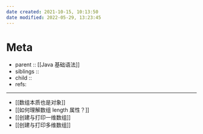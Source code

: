 ```yaml
---
date created: 2021-10-15, 10:13:50
date modified: 2022-05-29, 13:23:45
---
```


# Meta

- parent :: [[Java 基础语法]]
- siblings ::
- child ::
- refs:

---

- [[数组本质也是对象]]
- [[如何理解数组 length 属性？]]
- [[创建与打印一维数组]]
- [[创建与打印多维数组]]
